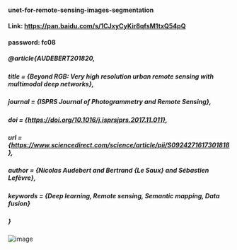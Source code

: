 #### unet-for-remote-sensing-images-segmentation

#### Link: https://pan.baidu.com/s/1CJxyCyKir8qfsM1txQ54pQ 
#### password: fc08

##### @article{AUDEBERT201820,
##### title = {Beyond RGB: Very high resolution urban remote sensing with multimodal deep networks},
##### journal = {ISPRS Journal of Photogrammetry and Remote Sensing},
##### doi = {https://doi.org/10.1016/j.isprsjprs.2017.11.011},
##### url = {https://www.sciencedirect.com/science/article/pii/S0924271617301818},
##### author = {Nicolas Audebert and Bertrand {Le Saux} and Sébastien Lefèvre},
##### keywords = {Deep learning, Remote sensing, Semantic mapping, Data fusion}
##### }
![image](https://user-images.githubusercontent.com/42291810/163535849-6ab527cd-ccd4-42f3-bb68-47b12cb8d227.png)
